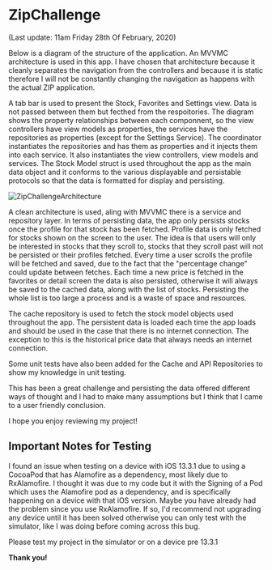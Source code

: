 # ZipChallenge
(Last update: 11am Friday 28th Of February, 2020)

Below is a diagram of the structure of the application. An MVVMC architecture is used in this app. I have chosen that architecture because it cleanly separates the navigation from the controllers and because it is static therefore I will not be constantly changing the navigation as happens with the actual ZIP application.

A tab bar is used to present the Stock, Favorites and Settings view. Data is not passed between them but fecthed from the respoitories. The diagram shows the property relationships between each componnent, so the view controllers have view models as properties, the services have the repositories as properties (except for the Settings Service). The coordinator instantiates the repositories and has them as properties and it injects them into each service. It also instantiates the view controllers, view models and services. The Stock Model struct is used throughout the app as the main data object and it conforms to the various displayable and persistable protocols so that the data is formatted for display and persisting.

![ZipChallengeArchitecture](https://user-images.githubusercontent.com/10274232/75499097-1456b680-5a1d-11ea-91d0-3d9ca22986a7.png)

A clean architecture is used, aling with MVVMC there is a service and repository layer. In terms of persisting data, the app only persists stocks once the profile for that stock has been fetched. Profile data is only fetched for stocks shown on the screen to the user. The idea is that users will only be interested in stocks that they scroll to, stocks that they scroll past will not be persisted or their profiles fetched. Every time a user scrolls the profile will be fetched and saved, due to the fact that the "percentage change" could update between fetches. Each time a new price is fetched in the favorites or detail screen the data is also persisted, otherwise it will always be saved to the cached data, along with the list of stocks. Persisting the whole list is too large a process and is a waste of space and resources. 

The cache repository is used to fetch the stock model objects used throughout the app. The persistent data is loaded each time the app loads and should be used in the case that there is no internet connection. The exception to this is the historical price data that always needs an internet connection.

Some unit tests have also been added for the Cache and API Repositories to show my knowledge in unit testing.

This has been a great challenge and persisting the data offered different ways of thought and I had to make many assumptions but I think that I came to a user friendly conclusion.

I hope you enjoy reviewing my project!

## Important Notes for Testing ##
I found an issue when testing on a device with iOS 13.3.1 due to using a CocoaPod that has Alamofire as a dependency, most likely due to RxAlamofire. I thought it was due to my code but it with the Signing of a Pod which uses the Alamofire pod as a dependency, and is specifically happening on a device with that iOS version. Maybe you have already had the problem since you use RxAlamofire. If so, I'd recommend not upgrading any device until it has been solved otherwise you can only test with the simulator, like I was doing before coming across this bug.

Please test my project in the simulator or on a device pre 13.3.1

__Thank you!__

